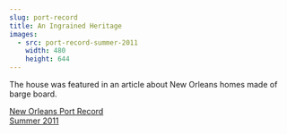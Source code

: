 ```yaml
---
slug: port-record
title: An Ingrained Heritage
images:
  - src: port-record-summer-2011
    width: 480
    height: 644
---
```

The house was featured in an article about New Orleans homes made of barge board.

[New Orleans Port Record<br>Summer 2011][article]

[article]: https://assets.gauslin.com/files/pdf/Port-Record-Summer-2011.pdf "An Ingrained Heritage"
